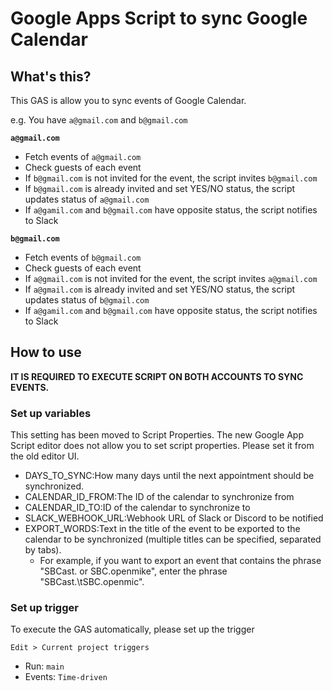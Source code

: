 # Google Apps Script to sync Google Calendar

## What's this?

This GAS is allow you to sync events of Google Calendar.

e.g. You have `a@gmail.com` and `b@gmail.com`

**`a@gmail.com`**

- Fetch events of `a@gmail.com`
- Check guests of each event
- If `b@gmail.com` is not invited for the event, the script invites `b@gmail.com`
- If `b@gmail.com` is already invited and set YES/NO status, the script updates status of `a@gmail.com`
- If `a@gamil.com` and `b@gmail.com` have opposite status, the script notifies to Slack

**`b@gmail.com`**

- Fetch events of `b@gmail.com`
- Check guests of each event
- If `a@gmail.com` is not invited for the event, the script invites `a@gmail.com`
- If `a@gmail.com` is already invited and set YES/NO status, the script updates status of `b@gmail.com`
- If `a@gamil.com` and `b@gmail.com` have opposite status, the script notifies to Slack

## How to use

**IT IS REQUIRED TO EXECUTE SCRIPT ON BOTH ACCOUNTS TO SYNC EVENTS.**

### Set up variables

This setting has been moved to Script Properties. The new Google App Script editor does not allow you to set script properties.
Please set it from the old editor UI.

- DAYS_TO_SYNC:How many days until the next appointment should be synchronized.
- CALENDAR_ID_FROM:The ID of the calendar to synchronize from
- CALENDAR_ID_TO:ID of the calendar to synchronize to
- SLACK_WEBHOOK_URL:Webhook URL of Slack or Discord to be notified
- EXPORT_WORDS:Text in the title of the event to be exported to the calendar to be synchronized (multiple titles can be specified, separated by tabs).
  - For example, if you want to export an event that contains the phrase "SBCast. or SBC.openmike", enter the phrase "SBCast.\tSBC.openmic".

### Set up trigger

To execute the GAS automatically, please set up the trigger

`Edit > Current project triggers`

- Run: `main`
- Events: `Time-driven`

